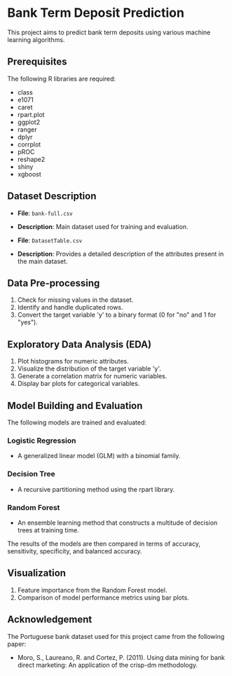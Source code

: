 # Bank Term Deposit Prediction

This project aims to predict bank term deposits using various machine learning algorithms.

## Prerequisites

The following R libraries are required:

- class
- e1071
- caret
- rpart.plot
- ggplot2
- ranger
- dplyr
- corrplot
- pROC
- reshape2
- shiny
- xgboost

## Dataset Description

- **File**: `bank-full.csv`
- **Description**: Main dataset used for training and evaluation.
  
- **File**: `DatasetTable.csv`
- **Description**: Provides a detailed description of the attributes present in the main dataset.

## Data Pre-processing

1. Check for missing values in the dataset.
2. Identify and handle duplicated rows.
3. Convert the target variable 'y' to a binary format (0 for "no" and 1 for "yes").

## Exploratory Data Analysis (EDA)

1. Plot histograms for numeric attributes.
2. Visualize the distribution of the target variable 'y'.
3. Generate a correlation matrix for numeric variables.
4. Display bar plots for categorical variables.

## Model Building and Evaluation

The following models are trained and evaluated:

### Logistic Regression
- A generalized linear model (GLM) with a binomial family.

### Decision Tree
- A recursive partitioning method using the rpart library.

### Random Forest
- An ensemble learning method that constructs a multitude of decision trees at training time.

The results of the models are then compared in terms of accuracy, sensitivity, specificity, and balanced accuracy.

## Visualization

1. Feature importance from the Random Forest model.
2. Comparison of model performance metrics using bar plots.

## Acknowledgement

The Portuguese bank dataset used for this project came from the following paper:
- Moro, S., Laureano, R. and Cortez, P. (2011). Using data mining for bank direct marketing: An application of the crisp-dm methodology.


